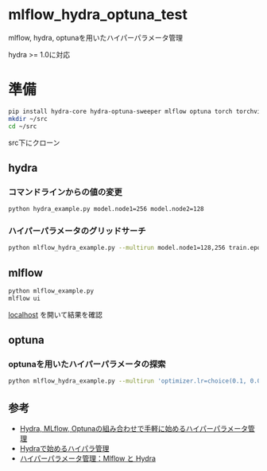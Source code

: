 # mlflow_hydra_optuna_test
mlflow, hydra, optunaを用いたハイパーパラメータ管理

hydra >= 1.0に対応

# 準備
```bash
pip install hydra-core hydra-optuna-sweeper mlflow optuna torch torchvision
mkdir ~/src
cd ~/src
```
src下にクローン


## hydra

### コマンドラインからの値の変更

```bash
python hydra_example.py model.node1=256 model.node2=128
```

### ハイパーパラメータのグリッドサーチ

```bash
python mlflow_hydra_example.py --multirun model.node1=128,256 train.epoch=5,10
```

## mlflow

```bash
python mlflow_example.py
mlflow ui
```
[localhost](http://localhost:5000) を開いて結果を確認

## optuna

### optunaを用いたハイパーパラメータの探索

```bash
python mlflow_hydra_example.py --multirun 'optimizer.lr=choice(0.1, 0.01, 0.001, 0.0001)' 'model.node1=range(10, 500)'
```


## 参考

- [Hydra, MLflow, Optunaの組み合わせで手軽に始めるハイパーパラメータ管理](https://supikiti22.medium.com/hydra-mlflow-optuna%E3%81%AE%E7%B5%84%E3%81%BF%E5%90%88%E3%82%8F%E3%81%9B%E3%81%A7%E6%89%8B%E8%BB%BD%E3%81%AB%E5%A7%8B%E3%82%81%E3%82%8B%E3%83%8F%E3%82%A4%E3%83%91%E3%83%BC%E3%83%91%E3%83%A9%E3%83%A1%E3%83%BC%E3%82%BF%E7%AE%A1%E7%90%86-6b8e6d41b3da )
- [Hydraで始めるハイパラ管理](https://speakerdeck.com/supikiti/hydra-mlflow-optuna?slide=21])
- [ハイパーパラメータ管理：Mlflow と Hydra](https://udnp.hatenablog.com/entry/2021/03/06/164516)

